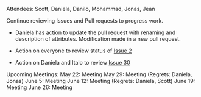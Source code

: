 Attendees: Scott, Daniela, Danilo, Mohammad, Jonas, Jean

Continue reviewing Issues and Pull requests to progress work.

- Daniela has action to update the pull request with renaming and description of attributes. Modification made in a new pull request.

- Action on everyone to review status of [Issue 2](https://github.com/samans/draft-ybam-rfc8561bis/issues/2)

- Action on Daniela and Italo to review [Issue 30](https://github.com/samans/draft-ybam-rfc8561bis/issues/30)

Upcoming Meetings:
May 22: Meeting 
May 29: Meeting (Regrets: Daniela, Jonas)
June 5: Meeting
June 12: Meeting (Regrets: Daniela, Scott)
June 19: Meeting
June 26: Meeting

